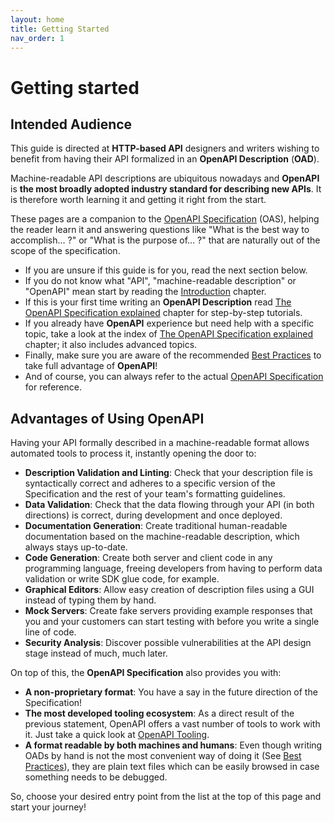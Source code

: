 ```yaml
---
layout: home
title: Getting Started
nav_order: 1
---
```


# Getting started

## Intended Audience

This guide is directed at **HTTP-based API** designers and writers wishing to benefit from having their API formalized in an **OpenAPI Description** (**OAD**).

Machine-readable API descriptions are ubiquitous nowadays and **OpenAPI** is **the most broadly adopted industry standard for describing new APIs**. It is therefore worth learning it and getting it right from the start.

These pages are a companion to the [OpenAPI Specification](https://spec.openapis.org/oas/v3.1.0) (OAS), helping the reader learn it and answering questions like "What is the best way to accomplish... ?" or "What is the purpose of... ?" that are naturally out of the scope of the specification.

- If you are unsure if this guide is for you, read the next section below.
- If you do not know what "API", "machine-readable description" or "OpenAPI" mean start by reading the [Introduction](introduction) chapter.
- If this is your first time writing an **OpenAPI Description** read [The OpenAPI Specification explained](specification) chapter for step-by-step tutorials.
- If you already have **OpenAPI** experience but need help with a specific topic, take a look at the index of [The OpenAPI Specification explained](specification) chapter; it also includes advanced topics.
- Finally, make sure you are aware of the recommended [Best Practices](best-practices) to take full advantage of **OpenAPI**!
- And of course, you can always refer to the actual [OpenAPI Specification](https://spec.openapis.org/oas/v3.1.0) for reference.

## Advantages of Using OpenAPI

Having your API formally described in a machine-readable format allows automated tools to process it, instantly opening the door to:

- **Description Validation and Linting**: Check that your description file is syntactically correct and adheres to a specific version of the Specification and the rest of your team's formatting guidelines.
- **Data Validation**: Check that the data flowing through your API (in both directions) is correct, during development and once deployed.
- **Documentation Generation**: Create traditional human-readable documentation based on the machine-readable description, which always stays up-to-date.
- **Code Generation**: Create both server and client code in any programming language, freeing developers from having to perform data validation or write SDK glue code, for example.
- **Graphical Editors**: Allow easy creation of description files using a GUI instead of typing them by hand.
- **Mock Servers**: Create fake servers providing example responses that you and your customers can start testing with before you write a single line of code.
- **Security Analysis**: Discover possible vulnerabilities at the API design stage instead of much, much later.

On top of this, the **OpenAPI Specification** also provides you with:

- **A non-proprietary format**: You have a say in the future direction of the Specification!
- **The most developed tooling ecosystem**: As a direct result of the previous statement, OpenAPI offers a vast number of tools to work with it. Just take a quick look at [OpenAPI Tooling](https://tools.openapis.org).
- **A format readable by both machines and humans**: Even though writing OADs by hand is not the most convenient way of doing it (See [Best Practices](best-practices)), they are plain text files which can be easily browsed in case something needs to be debugged.

So, choose your desired entry point from the list at the top of this page and start your journey!
